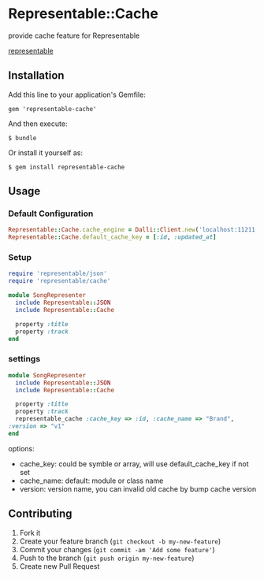 # Representable::Cache

provide cache feature for Representable

[representable](https://github.com/apotonick/representable)

## Installation

Add this line to your application's Gemfile:

    gem 'representable-cache'

And then execute:

    $ bundle

Or install it yourself as:

    $ gem install representable-cache

## Usage


### Default Configuration

```ruby
Representable::Cache.cache_engine = Dalli::Client.new('localhost:11211', :namespace => "app_v1")
Representable::Cache.default_cache_key = [:id, :updated_at]
```

### Setup

```ruby
require 'representable/json'
require 'representable/cache'

module SongRepresenter
  include Representable::JSON
  include Representable::Cache

  property :title
  property :track
end
```

### settings

```ruby
module SongRepresenter
  include Representable::JSON
  include Representable::Cache

  property :title
  property :track
  representable_cache :cache_key => :id, :cache_name => "Brand",
:version => "v1"
end
```

options:
* cache_key: could be symble or array, will use default_cache_key if not
  set
* cache_name: default: module or class name
* version: version name, you can invalid old cache by bump cache version

## Contributing

1. Fork it
2. Create your feature branch (`git checkout -b my-new-feature`)
3. Commit your changes (`git commit -am 'Add some feature'`)
4. Push to the branch (`git push origin my-new-feature`)
5. Create new Pull Request
